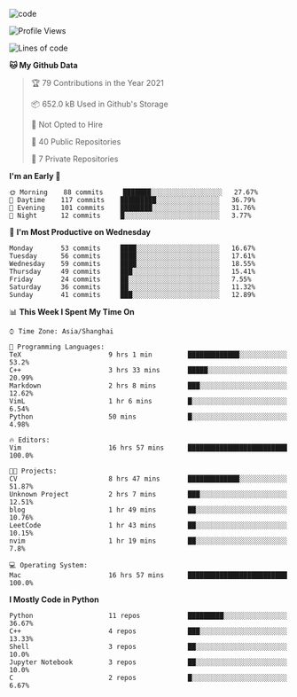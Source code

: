 
<!--
**liuyaanng/liuyaanng** is a ✨ _special_ ✨ repository because its `README.md` (this file) appears on your GitHub profile.

Here are some ideas to get you started:

- 🔭 I’m currently working on ...
- 🌱 I’m currently learning ...
- 👯 I’m looking to collaborate on ...
- 🤔 I’m looking for help with ...
- 💬 Ask me about ...
- 📫 How to reach me: ...
- 😄 Pronouns: ...
- ⚡ Fun fact: ...
-->


![code](https://cdn.jsdelivr.net/gh/liuyaanng/liuyaanng@1.0/code.gif) 

<!--START_SECTION:waka-->
![Profile Views](http://img.shields.io/badge/Profile%20Views-7-blue)

![Lines of code](https://img.shields.io/badge/From%20Hello%20World%20I%27ve%20Written-5.3%20million%20lines%20of%20code-blue)

**🐱 My Github Data** 

> 🏆 79 Contributions in the Year 2021
 > 
> 📦 652.0 kB Used in Github's Storage 
 > 
> 🚫 Not Opted to Hire
 > 
> 📜 40 Public Repositories 
 > 
> 🔑 7 Private Repositories  
 > 
**I'm an Early 🐤** 

```text
🌞 Morning    88 commits     ███████░░░░░░░░░░░░░░░░░░   27.67% 
🌆 Daytime    117 commits    █████████░░░░░░░░░░░░░░░░   36.79% 
🌃 Evening    101 commits    ████████░░░░░░░░░░░░░░░░░   31.76% 
🌙 Night      12 commits     █░░░░░░░░░░░░░░░░░░░░░░░░   3.77%

```
📅 **I'm Most Productive on Wednesday** 

```text
Monday       53 commits     ████░░░░░░░░░░░░░░░░░░░░░   16.67% 
Tuesday      56 commits     ████░░░░░░░░░░░░░░░░░░░░░   17.61% 
Wednesday    59 commits     ████░░░░░░░░░░░░░░░░░░░░░   18.55% 
Thursday     49 commits     ███░░░░░░░░░░░░░░░░░░░░░░   15.41% 
Friday       24 commits     ██░░░░░░░░░░░░░░░░░░░░░░░   7.55% 
Saturday     36 commits     ██░░░░░░░░░░░░░░░░░░░░░░░   11.32% 
Sunday       41 commits     ███░░░░░░░░░░░░░░░░░░░░░░   12.89%

```


📊 **This Week I Spent My Time On** 

```text
⌚︎ Time Zone: Asia/Shanghai

💬 Programming Languages: 
TeX                      9 hrs 1 min         █████████████░░░░░░░░░░░░   53.2% 
C++                      3 hrs 33 mins       █████░░░░░░░░░░░░░░░░░░░░   20.99% 
Markdown                 2 hrs 8 mins        ███░░░░░░░░░░░░░░░░░░░░░░   12.62% 
VimL                     1 hr 6 mins         █░░░░░░░░░░░░░░░░░░░░░░░░   6.54% 
Python                   50 mins             █░░░░░░░░░░░░░░░░░░░░░░░░   4.98%

🔥 Editors: 
Vim                      16 hrs 57 mins      █████████████████████████   100.0%

🐱‍💻 Projects: 
CV                       8 hrs 47 mins       █████████████░░░░░░░░░░░░   51.87% 
Unknown Project          2 hrs 7 mins        ███░░░░░░░░░░░░░░░░░░░░░░   12.51% 
blog                     1 hr 49 mins        ██░░░░░░░░░░░░░░░░░░░░░░░   10.76% 
LeetCode                 1 hr 43 mins        ██░░░░░░░░░░░░░░░░░░░░░░░   10.15% 
nvim                     1 hr 19 mins        ██░░░░░░░░░░░░░░░░░░░░░░░   7.8%

💻 Operating System: 
Mac                      16 hrs 57 mins      █████████████████████████   100.0%

```

**I Mostly Code in Python** 

```text
Python                   11 repos            █████████░░░░░░░░░░░░░░░░   36.67% 
C++                      4 repos             ███░░░░░░░░░░░░░░░░░░░░░░   13.33% 
Shell                    3 repos             ██░░░░░░░░░░░░░░░░░░░░░░░   10.0% 
Jupyter Notebook         3 repos             ██░░░░░░░░░░░░░░░░░░░░░░░   10.0% 
C                        2 repos             █░░░░░░░░░░░░░░░░░░░░░░░░   6.67%

```



<!--END_SECTION:waka-->
